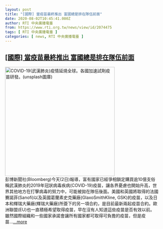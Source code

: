 ```yaml
---
layout: post
title: "[國際] 當疫苗最終推出 富國總是排在隊伍前面"
date: 2020-08-02T10:45:41.000Z
author: RTI 中央廣播電臺
from: https://www.rti.org.tw/news/view/id/2074475
tags: [ RTI 中央廣播電臺 ]
categories: [ news, RTI 中央廣播電臺 ]
---
```

<!--1596365141000-->
[[國際] 當疫苗最終推出 富國總是排在隊伍前面](https://www.rti.org.tw/news/view/id/2074475)
------

<div>
<img src="https://static.rti.org.tw/assets/thumbnails/2020/03/04/3ddff6ec01eff2e599cea3a44c0f3813.jpg" width="360" alt="COVID-19(武漢肺炎)疫情延燒全球。各國加速試劑疫苗研發。(unsplash圖庫)" title="COVID-19(武漢肺炎)疫情延燒全球。各國加速試劑疫苗研發。(unsplash圖庫)"><br>彭博新聞社(Bloomberg)今天(2日)報導，富有國家已經爭相鎖定購買逾10億支俗稱武漢肺炎的2019年冠狀病毒疾病(COVID-19)疫苗，讓各界憂慮也開始升高，世界其他地方在打擊病毒的努力中，可能被拋在隊伍後面。美國和英國將取得的法國賽諾菲(Sanofi)以及英國葛蘭素史克藥廠(GlaxoSmithKline, GSK)的疫苗，以及日本和輝瑞大藥廠(輝瑞大藥廠)所簽下的另一項合約，是目前最新兩起疫苗合約。歐洲聯盟(EU)也一直積極希望取得疫苗，早在沒有人知道這些疫苗是否有效以前。雖然國際組織和一些國家承諾會讓所有國家都可取得可負擔的疫苗，但是疫苗...<a target="_blank" href="https://www.rti.org.tw/news/view/id/2074475">...more</a>
</div>
